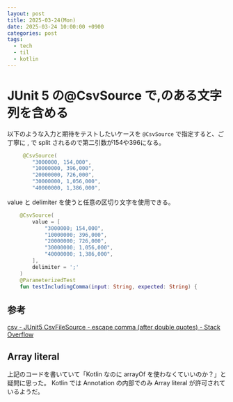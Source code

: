```yaml
---
layout: post
title: 2025-03-24(Mon)
date: 2025-03-24 10:00:00 +0900
categories: post
tags:
  - tech
  - til
  - kotlin
---
```

# JUnit 5 の@CsvSource で,のある文字列を含める
以下のような入力と期待をテストしたいケースを `@CsvSource` で指定すると、ご丁寧に , で split されるので第二引数が154や396になる。

```kotlin
     @CsvSource(
        "3000000, 154,000",
        "10000000, 396,000",
        "20000000, 726,000",
        "30000000, 1,056,000",
        "40000000, 1,386,000",
```

value と delimiter を使うと任意の区切り文字を使用できる。


```kotlin
    @CsvSource(
        value = [
            "3000000; 154,000",
            "10000000; 396,000",
            "20000000; 726,000",
            "30000000; 1,056,000",
            "40000000; 1,386,000",
        ],
        delimiter = ';'
    )
    @ParameterizedTest
    fun testIncludingComma(input: String, expected: String) {
```

## 参考
[csv - JUnit5 CsvFileSource - escape comma (after double quotes) - Stack Overflow](https://stackoverflow.com/questions/47572909/junit5-csvfilesource-escape-comma-after-double-quotes)

## Array literal
上記のコードを書いていて「Kotlin なのに arrayOf を使わなくていいのか？」と疑問に思った。
Kotlin では Annotation の内部でのみ Array literal が許可されているようだ。
